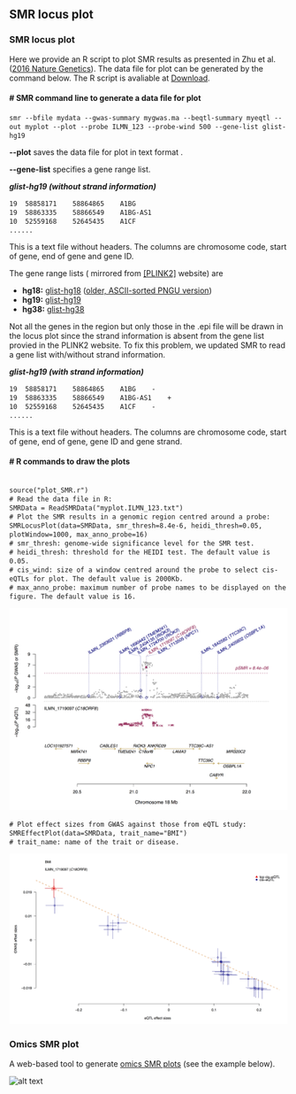 ## SMR locus plot

### SMR locus plot

Here we provide an R script to plot SMR results as presented in Zhu et
al. ([2016 Nature Genetics](http://www.nature.com/ng/journal/vaop/ncurrent/full/ng.3538.html)).
The data file for plot can be generated by the command below. The R
script is avaliable at [Download](#Download).

#### \# SMR command line to generate a data file for plot

```
smr --bfile mydata --gwas-summary mygwas.ma --beqtl-summary myeqtl --out myplot --plot --probe ILMN_123 --probe-wind 500 --gene-list glist-hg19 
```

**\--plot** saves the data file for plot in text format .

**\--gene-list** specifies a gene range list.

***glist-hg19 (without strand information)***

```
19	58858171	58864865	A1BG
19	58863335	58866549	A1BG-AS1
10	52559168	52645435	A1CF
......
```
This is a text file without headers. The columns are chromosome code,
start of gene, end of gene and gene ID. 

The gene range lists ( mirrored from
[[PLINK2]](https://www.cog-genomics.org/plink2/resources#genelist)
website) are

-   **hg18:**
[glist-hg18](https://www.cog-genomics.org/static/bin/plink/glist-hg18)
([older, ASCII-sorted PNGU
version](http://pngu.mgh.harvard.edu/~purcell/plink/dist/glist-hg18))
-   **hg19:**
[glist-hg19](https://www.cog-genomics.org/static/bin/plink/glist-hg19)
-   **hg38:**
[glist-hg38](https://www.cog-genomics.org/static/bin/plink/glist-hg38)

Not all the genes in the region but only those in the .epi file will be
drawn in the locus plot since the strand information is absent from the
gene list provied in the PLINK2 website. To fix this problem, we updated
SMR to read a gene list with/without strand information.

***glist-hg19 (with strand information)***
```
19	58858171	58864865	A1BG	-
19	58863335	58866549	A1BG-AS1	+
10	52559168	52645435	A1CF	-
......	
```
This is a text file without headers. The columns are chromosome code,
start of gene, end of gene, gene ID and gene strand.

#### \# R commands to draw the plots
```

source("plot_SMR.r") 
# Read the data file in R:
SMRData = ReadSMRData("myplot.ILMN_123.txt")
# Plot the SMR results in a genomic region centred around a probe:
SMRLocusPlot(data=SMRData, smr_thresh=8.4e-6, heidi_thresh=0.05, plotWindow=1000, max_anno_probe=16)
# smr_thresh: genome-wide significance level for the SMR test.
# heidi_thresh: threshold for the HEIDI test. The default value is 0.05.
# cis_wind: size of a window centred around the probe to select cis-eQTLs for plot. The default value is 2000Kb.
# max_anno_probe: maximum number of probe names to be displayed on the figure. The default value is 16.
```
![alt text](./download/smr.regional.png "regional")

```
# Plot effect sizes from GWAS against those from eQTL study:
SMREffectPlot(data=SMRData, trait_name="BMI") 
# trait_name: name of the trait or disease. 

```
![alt text](./download/smr.effect.size.png "effectsize")

### Omics SMR  plot
A web-based tool to generate [omics SMR plots](https://plot.cnsgenomics.com/omicsplot/) (see the example below).

![alt text](./download/demo.gif "Omics")
